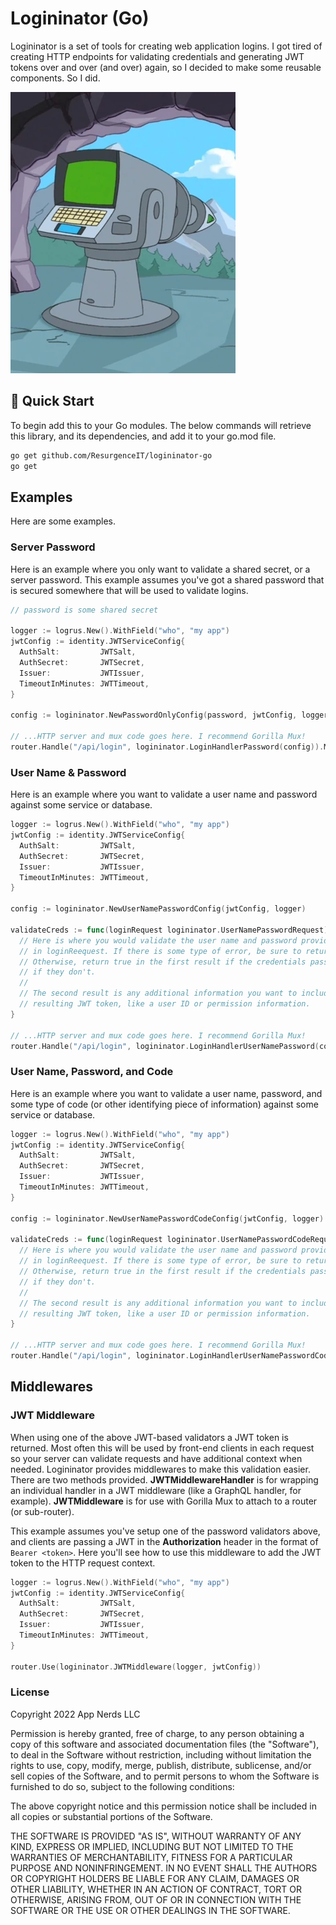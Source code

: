 # Logininator (Go)

Logininator is a set of tools for creating web application logins. I got tired of creating HTTP endpoints for validating credentials and generating JWT tokens over and over (and over) again, so I decided to make some reusable components. So I did.

![The Destruct-inator Ray](logininator.jpg)

## 🚀 Quick Start

To begin add this to your Go modules. The below commands will retrieve this library, and its dependencies, and add it to your go.mod file.

```bash
go get github.com/ResurgenceIT/logininator-go
go get
```

## Examples

Here are some examples.

### Server Password

Here is an example where you only want to validate a shared secret, or a server password. This example assumes you've got a shared password that is secured somewhere that will be used to validate logins.

```go
// password is some shared secret

logger := logrus.New().WithField("who", "my app")
jwtConfig := identity.JWTServiceConfig{
  AuthSalt:         JWTSalt,
  AuthSecret:       JWTSecret,
  Issuer:           JWTIssuer,
  TimeoutInMinutes: JWTTimeout,
}

config := logininator.NewPasswordOnlyConfig(password, jwtConfig, logger)

// ...HTTP server and mux code goes here. I recommend Gorilla Mux!
router.Handle("/api/login", logininator.LoginHandlerPassword(config)).Methods(http.MethodPost, http.MethodOptions)
```

### User Name & Password

Here is an example where you want to validate a user name and password against some service or database. 

```go
logger := logrus.New().WithField("who", "my app")
jwtConfig := identity.JWTServiceConfig{
  AuthSalt:         JWTSalt,
  AuthSecret:       JWTSecret,
  Issuer:           JWTIssuer,
  TimeoutInMinutes: JWTTimeout,
}

config := logininator.NewUserNamePasswordConfig(jwtConfig, logger)

validateCreds := func(loginRequest logininator.UserNamePasswordRequest) (bool, map[string]interface{}, error) {
  // Here is where you would validate the user name and password provided in
  // in loginReequest. If there is some type of error, be sure to return that.
  // Otherwise, return true in the first result if the credentials pass, or false
  // if they don't. 
  //
  // The second result is any additional information you want to include in the
  // resulting JWT token, like a user ID or permission information.
}

// ...HTTP server and mux code goes here. I recommend Gorilla Mux!
router.Handle("/api/login", logininator.LoginHandlerUserNamePassword(config, validateCreds)).Methods(http.MethodPost, http.MethodOptions)
```

### User Name, Password, and Code

Here is an example where you want to validate a user name, password, and some type of code (or other identifying piece of information)  against some service or database. 

```go
logger := logrus.New().WithField("who", "my app")
jwtConfig := identity.JWTServiceConfig{
  AuthSalt:         JWTSalt,
  AuthSecret:       JWTSecret,
  Issuer:           JWTIssuer,
  TimeoutInMinutes: JWTTimeout,
}

config := logininator.NewUserNamePasswordCodeConfig(jwtConfig, logger)

validateCreds := func(loginRequest logininator.UserNamePasswordCodeRequest) (bool, map[string]interface{}, error) {
  // Here is where you would validate the user name and password provided in
  // in loginReequest. If there is some type of error, be sure to return that.
  // Otherwise, return true in the first result if the credentials pass, or false
  // if they don't. 
  //
  // The second result is any additional information you want to include in the
  // resulting JWT token, like a user ID or permission information.
}

// ...HTTP server and mux code goes here. I recommend Gorilla Mux!
router.Handle("/api/login", logininator.LoginHandlerUserNamePasswordCode(config, validateCreds)).Methods(http.MethodPost, http.MethodOptions)
```

## Middlewares

### JWT Middleware

When using one of the above JWT-based validators a JWT token is returned. Most often this will be used by front-end clients in each request so your server can validate requests and have additional context when needed. Logininator provides middlewares to make this validation easier. There are two methods provided. **JWTMiddlewareHandler** is for wrapping an individual handler in a JWT middleware (like a GraphQL handler, for example). **JWTMiddleware** is for use with Gorilla Mux to attach to a router (or sub-router).

This example assumes you've setup one of the password validators above, and clients are passing a JWT in the **Authorization** header in the format of ```Bearer <token>```. Here you'll see how to use this middleware to add the JWT token to the HTTP request context.

```go
logger := logrus.New().WithField("who", "my app")
jwtConfig := identity.JWTServiceConfig{
  AuthSalt:         JWTSalt,
  AuthSecret:       JWTSecret,
  Issuer:           JWTIssuer,
  TimeoutInMinutes: JWTTimeout,
}

router.Use(logininator.JWTMiddleware(logger, jwtConfig))
```

### License

Copyright 2022 App Nerds LLC

Permission is hereby granted, free of charge, to any person obtaining a copy of this software and associated documentation files (the "Software"), to deal in the Software without restriction, including without limitation the rights to use, copy, modify, merge, publish, distribute, sublicense, and/or sell copies of the Software, and to permit persons to whom the Software is furnished to do so, subject to the following conditions:

The above copyright notice and this permission notice shall be included in all copies or substantial portions of the Software.

THE SOFTWARE IS PROVIDED "AS IS", WITHOUT WARRANTY OF ANY KIND, EXPRESS OR IMPLIED, INCLUDING BUT NOT LIMITED TO THE WARRANTIES OF MERCHANTABILITY, FITNESS FOR A PARTICULAR PURPOSE AND NONINFRINGEMENT. IN NO EVENT SHALL THE AUTHORS OR COPYRIGHT HOLDERS BE LIABLE FOR ANY CLAIM, DAMAGES OR OTHER LIABILITY, WHETHER IN AN ACTION OF CONTRACT, TORT OR OTHERWISE, ARISING FROM, OUT OF OR IN CONNECTION WITH THE SOFTWARE OR THE USE OR OTHER DEALINGS IN THE SOFTWARE.

